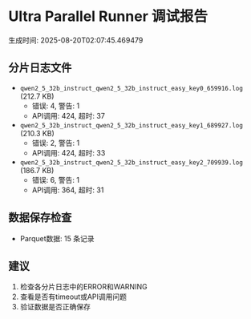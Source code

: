 # Ultra Parallel Runner 调试报告

生成时间: 2025-08-20T02:07:45.469479

## 分片日志文件

- `qwen2_5_32b_instruct_qwen2_5_32b_instruct_easy_key0_659916.log` (212.7 KB)
  - 错误: 4, 警告: 1
  - API调用: 424, 超时: 37
- `qwen2_5_32b_instruct_qwen2_5_32b_instruct_easy_key1_689927.log` (210.3 KB)
  - 错误: 2, 警告: 1
  - API调用: 424, 超时: 33
- `qwen2_5_32b_instruct_qwen2_5_32b_instruct_easy_key2_709939.log` (186.7 KB)
  - 错误: 6, 警告: 1
  - API调用: 364, 超时: 31

## 数据保存检查

- Parquet数据: 15 条记录

## 建议

1. 检查各分片日志中的ERROR和WARNING
2. 查看是否有timeout或API调用问题
3. 验证数据是否正确保存
